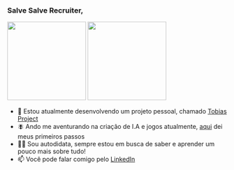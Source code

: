 ### Salve Salve Recruiter,

<div>
  <a href="https://github.com/IsaacMagno"></a>
  <img height="180em" src="https://github-readme-stats.vercel.app/api/top-langs/?username=IsaacMagno&layout=compact&langs_count=10&theme=github_dark"/>
  <img height="180em" src="https://github-readme-stats.vercel.app/api?username=IsaacMagno&show_icons=true&theme=github_dark&include_all_commits=true&count_private=true" />
</div>
  
- 🔭 Estou atualmente desenvolvendo um projeto pessoal, chamado <a href="https://github.com/IsaacMagno/TobiasProject">Tobias Project</a>
- 🪰 Ando me aventurando na criação de I.A e jogos atualmente, <a href="https://github.com/IsaacMagno/flappybird_ia">aqui</a> dei meus primeiros passos
- 👨‍💻 Sou autodidata, sempre estou em busca de saber e aprender um pouco mais sobre tudo!
- 📫 Você pode falar comigo pelo <a href="https://www.linkedin.com/in/isaacmagno/">LinkedIn</a>
